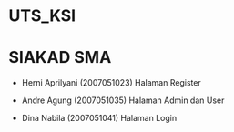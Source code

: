 # UTS_KSI

# SIAKAD SMA 

- Herni Aprilyani (2007051023)
  Halaman Register
  
- Andre Agung (2007051035)
  Halaman Admin dan User
  
- Dina Nabila (2007051041)
  Halaman Login 
